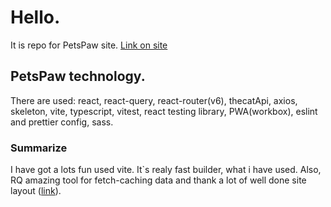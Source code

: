 # Hello.

It is repo for PetsPaw site.
[Link on site](http://pets-paw-pied.vercel.app/)

## PetsPaw technology.

There are used: react, react-query, react-router(v6), thecatApi, axios, skeleton, vite, typescript, vitest, react testing library, PWA(workbox), eslint and prettier config, sass.

### Summarize

I have got a lots fun used vite. It`s realy fast builder, what i have used. Also, RQ amazing tool for fetсh-caching data and thank a lot of well done site layout ([link](<https://www.figma.com/file/HJMRZkFpVvETpIkrKPUTHc/MI-2022---Frontend-(reserv)-(Copy)?node-id=0%3A1&t=9jwFhvqlrB0CpEnd-1>)).

